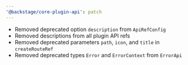 ```yaml
---
'@backstage/core-plugin-api': patch
---
```


- Removed deprecated option `description` from `ApiRefConfig`
- Removed descriptions from all plugin API refs
- Removed deprecated parameters `path`, `icon`, and `title` in `createRouteRef`
- Removed deprecated types `Error` and `ErrorContext` from `ErrorApi`
